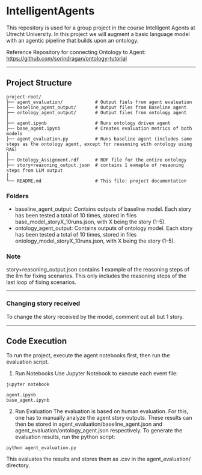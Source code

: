 # IntelligentAgents
This repository is used for a group project in the course Intelligent Agents at Utrecht University. In this project we will augment a basic language model with an agentic pipeline that builds upon an ontology.

Reference Repository for connecting Ontology to Agent: https://github.com/sorindragan/ontology-tutorial

---
## Project Structure

```
project-root/
├── agent_evaluation/            # Output fiels from agent evaluation
├── baseline_agent_output/       # Output files from Baseline agent
├── ontology_agent_output/       # Output files from ontology agent
│
├── agent.ipynb                  # Runs ontology driven agent
├── base_agent.ipynb             # Creates evaluation metrics of both models
├── agent_evaluation.py          # Runs baseline agent (includes same steps as the ontology agent, except for reasoning with ontology using RAG)
│
├── Ontology_Assignment.rdf      # RDF file for the entire ontology
├── story+reasoning_output.json  # contains 1 exmaple of resaoning steps from LLM output
│
└── README.md                    # This file: project documentation
```

### Folders

- baseline_agent_output: Contains outputs of baseline model. Each story has been tested a total of 10 times, stored in files base_model_storyX_10runs.json, with X being the story (1-5). 
- ontology_agent_output: Contains outputs of ontology model. Each story has been tested a total of 10 times, stored in files ontology_model_storyX_10runs.json, with X being the story (1-5).

### Note
story+reasoning_output.json contains 1 example of the reasoning steps of the llm for fixing scenarios. This only includes the reasoning steps of the last loop of fixing scenarios.

---
### Changing story received
To change the story received by the model, comment out all but 1 story.

---

## Code Execution
To run the project, execute the agent notebooks first, then run the evaluation script.

1. Run Notebooks
Use Jupyter Notebook to execute each event file:
```
jupyter notebook

agent.ipynb
base_agent.ipynb
```
2. Run Evaluation
The evaluation is based on human evaluation. For this, one has to manually analyze the agent story outputs. 
These results can then be stored in agent_evaluation/baseline_agent.json and agent_evaluation/ontology_agent.json respectively.
To generate the evaluation results, run the python script:

```
python agent_evaluation.py
```

This evaluates the results and stores them as .csv in the agent_evaluation/ directory.


